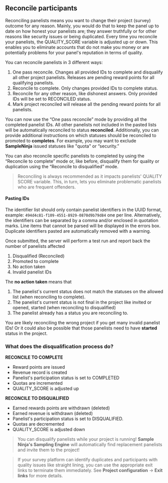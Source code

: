 ## Reconcile participants

Reconciling panelists means you want to change their project (survey) outcome for any reason. Mainly, you would do that to keep the panel up to date on how honest your panelists are; they answer truthfully or for other reasons like security issues or being duplicated. Every time you reconcile your panelists, the QUALITY_SCORE variable is adjusted up or down. This enables you to eliminate accounts that do not make you money or are potentially problems for your panel's reputation in terms of quality.

You can reconcile panelists in 3 different ways:

1) One pass reconcile. Changes all provided IDs to complete and disqualify all other project panelists. Releases are pending reward points for all qualifying panelists.
2) Reconcile to complete. Only changes provided IDs to complete status.
3) Reconcile for any other reason, like dishonest answers. Only provided IDs will be set to RECONCILED status.
4) Mark project reconciled will release all the pending reward points for all panelists.

You can now use the “One pass reconcile” mode by providing all the completed panelist IDs. All other panelists not included in the pasted lists will be automatically reconciled to status **reconciled**. Additionally, you can provide additional instructions on which statuses should be reconciled to promoted to **completes**. For example, you may want to exclude **SampleNinja** issued statuses like "quota" or “security.”

You can also reconcile specific panelists to completed by using the “Reconcile to complete” mode or, like before, disqualify them for quality or duplication using the “Reconcile to disqualified” mode.

> Reconciling is always recommended as it impacts panelists' QUALITY SCORE variable. This, in turn, lets you eliminate problematic panelists who are frequent offenders.

#### Pasting IDs
The identifier list should only contain panelist identifiers in the UUID format, example:  ```494d4c81-f109-4551-8929-0870d9b79d84``` one per line. Alternatively, the identifiers can be separated by a comma and/or enclosed in quotation marks. Line items that cannot be parsed will be displayed in the errors box. Duplicate identifiers pasted are automatically removed with a warning.

Once submitted, the server will perform a test run and report back the number of panelists affected

1) Disqualified (Reconciled)
2) Promoted to complete
3) No action taken
4) Invalid panelist IDs

The **no action taken** means that 

1) The panelist's current status does not match the statuses on the allowed list (when reconciling to complete).
2) The panelist's current status is not final in the project like invited or opened, started (when reconciling to disqualified)
3) The panelist already has a status you are reconciling to.

You are likely reconciling the wrong project if you get many invalid panelist IDs! Or it could also be possible that those panelists need to have **started** status in the project.

### What does the disqualification process do?

**RECONCILE TO COMPLETE**
- Reward points are issued
- Revenue record is created
- Panelist's participation status is set to COMPLETED
- Quotas are incremented
- QUALITY_SCORE is adjusted up

**RECONCILE TO DISQUALIFIED**
- Earned rewards points are withdrawn (deleted)
- Earned revenue is withdrawn (deleted)
- Panelist's participation status is set to DISQUALIFIED.
- Quotas are decremented
- QUALITY_SCORE is adjusted down

> You can disqualify panelists while your project is running! **Sample Ninja's Sampling Engine** will automatically find replacement panelists and invite them to the project!

> If your survey platform can identify duplicates and participants with quality issues like straight lining, you can use the appropriate exit links to terminate them immediately. See **Project configuration** -> **Exit links** for more details.


